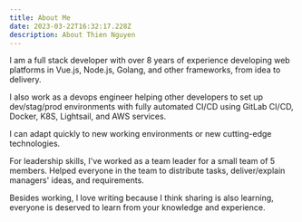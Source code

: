 ```yaml
---
title: About Me
date: 2023-03-22T16:32:17.228Z
description: About Thien Nguyen
---
```


I am a full stack developer with over 8 years of experience developing web platforms in Vue.js, Node.js, Golang, and other frameworks, from idea to delivery. 

I also work as a devops engineer helping other developers to set up dev/stag/prod environments with fully automated CI/CD using GitLab CI/CD, Docker, K8S, Lightsail, and AWS services.

I can adapt quickly to new working environments or new cutting-edge technologies.

For leadership skills, I've worked as a team leader for a small team of 5 members. Helped everyone in the team to distribute tasks, deliver/explain managers' ideas, and requirements.

Besides working, I love writing because I think sharing is also learning, everyone is deserved to learn from your knowledge and experience.

